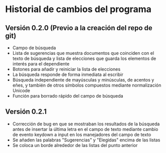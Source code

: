 # Historial de cambios del programa

## Versión 0.2.0 (Previo a la creación del repo de git)

- Campo de búsqueda
- Lista de sugerencias que muestra documentos que coinciden con el texto de
    búsqueda y lista de elecciones que guarda los elementos de interés para el
    dependiente
- Botones para añadir y reiniciar la lista de elecciones
- La búsqueda responde de forma inmediata al escribir
- Búsqueda independiente de mayúsculas y minúsculas, de acentos y eñes, y
    también de otros símbolos compuestos mediante normalización Unicode
- Función para borrado rápido del campo de búsqueda

## Versión 0.2.1

- Corrección de bug en que se mostraban los resultados de la búsqueda antes de
    insertar la última letra en el campo de texto mediante cambio de evento
    keydown a input en los manejadores del campo de texto
- Se añaden las palabras "Sugerencias" y "Elegidas" encima de las listas
- Se coloca un borde alrededor de las listas del punto anterior
